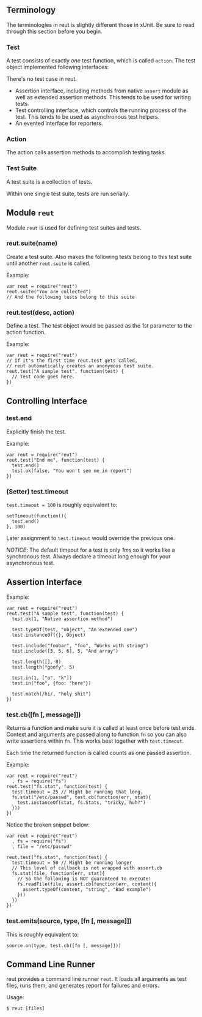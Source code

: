 ## Terminology

The terminologies in reut is slightly different those in xUnit. Be sure to
read through this section before you begin.

### Test

A test consists of exactly _one_ test function, which is called `action`.
The test object implemented following interfaces:

There's no test case in reut.

* Assertion interface, including methods from native `assert` module as
  well as extended assertion methods. This tends to be used for writing
  tests
* Test controlling interface, which controls the running process of the
  test. This tends to be used as asynchronous test helpers.
* An evented interface for reporters.

### Action

The action calls assertion methods to accomplish testing tasks.

### Test Suite

A test suite is a collection of tests.

Within one single test suite, tests are run serially.

## Module `reut`

Module `reut` is used for defining test suites and tests.

### reut.suite(name)

Create a test suite. Also makes the following tests belong to this test
suite until another `reut.suite` is called.

Example:

    var reut = require("reut")
    reut.suite("You are collected")
    // And the following tests belong to this suite

### reut.test(desc, action)

Define a test. The test object would be passed as the 1st parameter to the
action function.

Example:

    var reut = require("reut")
    // If it's the first time reut.test gets called,
    // reut automatically creates an anonymous test suite.
    reut.test("A sample test", function(test) {
      // Test code goes here.
    })

## Controlling Interface

### test.end

Explicitly finish the test.

Example:

    var reut = require("reut")
    reut.test("End me", function(test) {
      test.end()
      test.ok(false, "You won't see me in report")
    })

### (Setter) test.timeout

`test.timeout = 100` is roughly equivalent to:

    setTimeout(function(){
      test.end()
    }, 100)

Later assignment to `test.timeout` would override the previous one.

_NOTICE_: The default timeout for a test is only _1ms_ so it works like a
synchronous test. Always declare a timeout long enough for your
asynchronous test.

## Assertion Interface

Example:

    var reut = require("reut")
    reut.test("A sample test", function(test) {
      test.ok(1, "Native assertion method")

      test.typeOf(test, "object", "An extended one")
      test.instanceOf({}, Object)

      test.include("foobar", "foo", "Works with string")
      test.include([3, 5, 6], 5, "And array")

      test.length([], 0)
      test.length("goofy", 5)

      test.in(1, ["o", "k"])
      test.in("foo", {foo: "here"})

      test.match(/hi/, "holy shit")
    })

### test.cb([fn [, message]])

Returns a function and make sure it is called at least once before test
ends.  Context and arguments are passed along to function `fn` so you can
also write assertions within `fn`. This works best together with
`test.timeout`.

Each time the returned function is called counts as one passed assertion.

Example:

    var reut = require("reut")
      , fs = require("fs")
    reut.test("fs.stat", function(test) {
      test.timeout = 25 // Might be running that long.
      fs.stat("/etc/passwd", test.cb(function(err, stat){
        test.instanceOf(stat, fs.Stats, "tricky, huh?")
      }))
    })

Notice the broken snippet below:

    var reut = require("reut")
      , fs = require("fs")
      , file = "/etc/passwd"

    reut.test("fs.stat", function(test) {
      test.timeout = 50 // Might be running longer
      // This level of callback is not wrapped with assert.cb
      fs.stat(file, function(err, stat){
        // So the following is NOT guaranteed to execute!
        fs.readFile(file, assert.cb(function(err, content){
          assert.typeOf(content, "string", "Bad example")
        }))
      })
    })

### test.emits(source, type, [fn [, message]])

This is roughly equivalent to:

    source.on(type, test.cb([fn [, message]]))

## Command Line Runner

reut provides a command line runner `reut`. It loads all arguments as test
files, runs them, and generates report for failures and errors.

Usage:

    $ reut [files]
